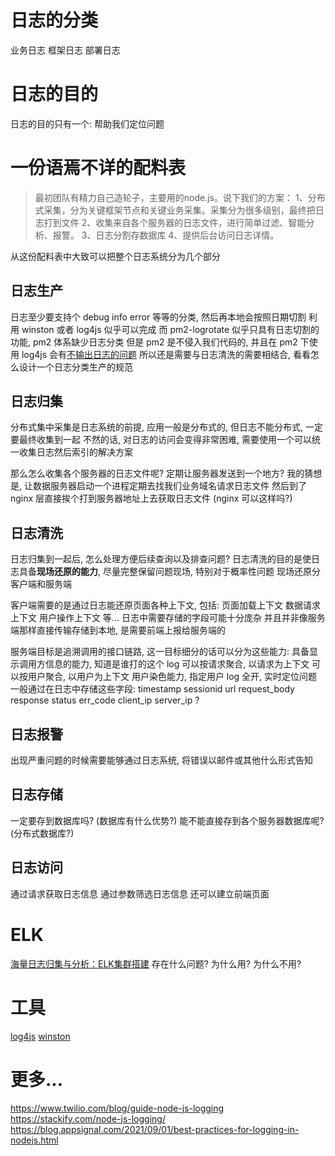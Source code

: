 # 日志的分类
业务日志 框架日志 部署日志

# 日志的目的
日志的目的只有一个: 帮助我们定位问题

# 一份语焉不详的配料表
> 最初团队有精力自己造轮子，主要用的node.js。说下我们的方案：
> 1、分布式采集，分为关键框架节点和关键业务采集。采集分为很多级别，最终把日志打到文件
> 2、收集来自各个服务器的日志文件，进行简单过滤、智能分析、报警。
> 3、日志分割存数据库
> 4、提供后台访问日志详情。

从这份配料表中大致可以把整个日志系统分为几个部分

## 日志生产
日志至少要支持个 debug info error 等等的分类, 然后再本地会按照日期切割
利用 winston 或者 log4js 似乎可以完成
而 pm2-logrotate 似乎只具有日志切割的功能, pm2 体系缺少日志分类
但是 pm2 是不侵入我们代码的, 并且在 pm2 下使用 log4js 会有[不输出日志的问题](http://claude-ray.com/2018/12/21/pm2-cluster-log4js/)
所以还是需要与日志清洗的需要相结合, 看看怎么设计一个日志分类生产的规范

## 日志归集
分布式集中采集是日志系统的前提, 应用一般是分布式的, 但日志不能分布式, 一定要最终收集到一起
不然的话, 对日志的访问会变得非常困难, 需要使用一个可以统一收集日志然后索引的解决方案

那么怎么收集各个服务器的日志文件呢? 定期让服务器发送到一个地方?
  我的猜想是, 让数据服务器启动一个进程定期去找我们业务域名请求日志文件
  然后到了 nginx 层直接挨个打到服务器地址上去获取日志文件 (nginx 可以这样吗?)

## 日志清洗
日志归集到一起后, 怎么处理方便后续查询以及排查问题?
日志清洗的目的是使日志具备**现场还原的能力**, 尽量完整保留问题现场, 特别对于概率性问题
现场还原分客户端和服务端

客户端需要的是通过日志能还原页面各种上下文, 包括:
  页面加载上下文
  数据请求上下文
  用户操作上下文
  等...
  日志中需要存储的字段可能十分庞杂
  并且并非像服务端那样直接传输存储到本地, 是需要前端上报给服务端的

服务端目标是追溯调用的接口链路, 这一目标细分的话可以分为这些能力:
  具备显示调用方信息的能力, 知道是谁打的这个 log
  可以按请求聚合, 以请求为上下文
  可以按用户聚合, 以用户为上下文
  用户染色能力, 指定用户 log 全开, 实时定位问题
  一般通过在日志中存储这些字段:
    timestamp
    sessionid
    url
    request_body
    response
    status
    err_code
    client_ip
    server_ip ?

## 日志报警
出现严重问题的时候需要能够通过日志系统, 将错误以邮件或其他什么形式告知

## 日志存储
一定要存到数据库吗? (数据库有什么优势?)
能不能直接存到各个服务器数据库呢? (分布式数据库?)

## 日志访问
通过请求获取日志信息 
通过参数筛选日志信息
还可以建立前端页面

# ELK
[海量日志归集与分析：ELK集群搭建](https://cloud.tencent.com/developer/article/1505107)
存在什么问题? 为什么用? 为什么不用?

# 工具
[log4js](https://juejin.cn/post/6844903907496296455)
[winston](https://juejin.cn/post/6865926810061045774)

# 更多...
https://www.twilio.com/blog/guide-node-js-logging
https://stackify.com/node-js-logging/
https://blog.appsignal.com/2021/09/01/best-practices-for-logging-in-nodejs.html
